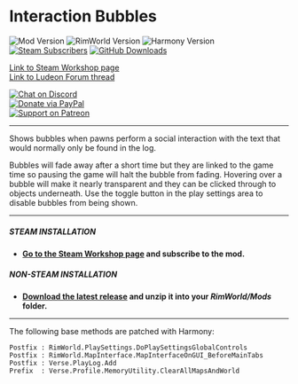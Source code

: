 # Interaction Bubbles

![Mod Version](https://img.shields.io/badge/Mod_Version-2.9-blue)
![RimWorld Version](https://img.shields.io/badge/Built_for_RimWorld-1.4-blue)
![Harmony Version](https://img.shields.io/badge/Powered_by_Harmony-2.2.2-blue)\
[![Steam Subscribers](https://img.shields.io/steam/downloads/1516158345?color=blue&label=Steam%20Downloads&logo=Steam)](https://steamcommunity.com/sharedfiles/filedetails/?id=1516158345)
[![GitHub Downloads](https://img.shields.io/github/downloads/Jaxe-Dev/Bubbles/total?color=blue&label=GitHub%20Downloads&logo=GitHub)](https://github.com/Jaxe-Dev/Bubbles)

[Link to Steam Workshop page](https://steamcommunity.com/sharedfiles/filedetails/?id=1516158345)\
[Link to Ludeon Forum thread](https://ludeon.com/forums/index.php?topic=45958.0)

[![Chat on Discord](https://img.shields.io/badge/Chat_on_Discord-_-_?style=social&logo=Discord)](https://discord.gg/VvSnYQ8)\
[![Donate via PayPal](https://img.shields.io/badge/Donate_via_PayPal-_-_?style=social&logo=PayPal)](https://www.paypal.com/cgi-bin/webscr?cmd=_s-xclick&hosted_button_id=6RS7DLLGCJT8L)\
[![Support on Patreon](https://img.shields.io/badge/Support_via_Patreon-_-_?style=social&logo=Patreon)](https://www.patreon.com/jaxe)

---

Shows bubbles when pawns perform a social interaction with the text that would normally only be found in the log.

Bubbles will fade away after a short time but they are linked to the game time so pausing the game will halt the bubble from fading. Hovering over a bubble will make it nearly transparent and they can be clicked through to objects underneath. Use the toggle button in the play settings area to disable bubbles from being shown.

---

##### STEAM INSTALLATION
- **[Go to the Steam Workshop page](https://steamcommunity.com/sharedfiles/filedetails/?id=1516158345]) and subscribe to the mod.**

##### NON-STEAM INSTALLATION
- **[Download the latest release](https://github.com/Jaxe-Dev/Bubbles/releases/latest) and unzip it into your *RimWorld/Mods* folder.**

---

The following base methods are patched with Harmony:
```
Postfix : RimWorld.PlaySettings.DoPlaySettingsGlobalControls
Postfix : RimWorld.MapInterface.MapInterfaceOnGUI_BeforeMainTabs
Postfix : Verse.PlayLog.Add
Prefix  : Verse.Profile.MemoryUtility.ClearAllMapsAndWorld
```


